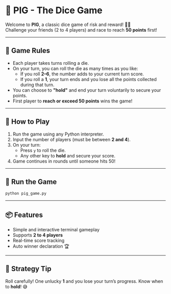 # 🎲 PIG - The Dice Game

Welcome to **PIG**, a classic dice game of risk and reward! 🐷🎲  
Challenge your friends (2 to 4 players) and race to reach **50 points** first!

---

## 📜 Game Rules

- Each player takes turns rolling a die.
- On your turn, you can roll the die as many times as you like:
  - If you roll **2–6**, the number adds to your current turn score.
  - If you roll a **1**, your turn ends and you lose all the points collected during that turn.
- You can choose to **"hold"** and end your turn voluntarily to secure your points.
- First player to **reach or exceed 50 points** wins the game!

---

## 🔹 How to Play

1. Run the game using any Python interpreter.
2. Input the number of players (must be between **2 and 4**).
3. On your turn:
   - Press `y` to roll the die.
   - Any other key to **hold** and secure your score.
4. Game continues in rounds until someone hits 50!

---

## 🚀 Run the Game

```bash
python pig_game.py
```

---

## 📦 Features

- Simple and interactive terminal gameplay
- Supports **2 to 4 players**
- Real-time score tracking
- Auto winner declaration 🏆

---

## 🧠 Strategy Tip

Roll carefully! One unlucky **1** and you lose your turn’s progress. Know when to **hold**! 😅
